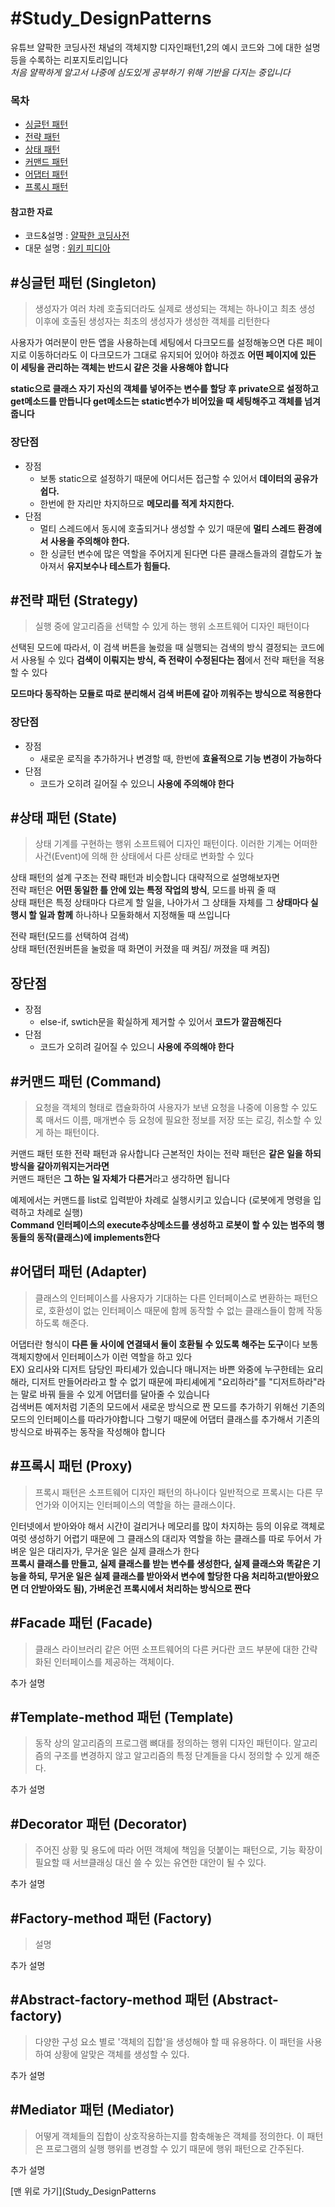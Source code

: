 # #Study_DesignPatterns
 유튜브 얄팍한 코딩사전 채널의 객체지향 디자인패턴1,2의 예시 코드와 그에 대한 설명 등을 수록하는 리포지토리입니다  
 *처음 얄팍하게 알고서 나중에 심도있게 공부하기 위해 기반을 다지는 중입니다*
 
### 목차
+ [싱글턴 패턴](#싱글턴-패턴-singleton)
+ [전략 패턴](#전략-패턴-strategy)
+ [상태 패턴](#상태-패턴-state)
+ [커맨드 패턴](#커맨드-패턴-command)
+ [어댑터 패턴](#어댑터-패턴-adapter)
+ [프록시 패턴](#프록시-패턴-proxy)

#### 참고한 자료
 + 코드&설명 : [얄팍한 코딩사전](https://www.youtube.com/c/%EC%96%84%ED%8C%8D%ED%95%9C%EC%BD%94%EB%94%A9%EC%82%AC%EC%A0%84)
 + 대문 설명 : [위키 피디아](https://ko.wikipedia.org/)
 
 

## #싱글턴 패턴 (Singleton)
> 생성자가 여러 차례 호출되더라도 실제로 생성되는 객체는 하나이고 최초 생성 이후에 호출된 생성자는 최초의 생성자가 생성한 객체를 리턴한다
  
사용자가 여러분이 만든 앱을 사용하는데 세팅에서 다크모드를 설정해놓으면 다른 페이지로 이동하더라도 이 다크모드가 그대로 유지되어 있어야 하겠죠 **어떤 페이지에 있든 이 세팅을 관리하는 객체는 반드시 같은 것을 사용해야 합니다**

**static으로 클래스 자기 자신의 객체를 넣어주는 변수를 할당 후 private으로 설정하고 get메소드를 만듭니다
get메소드는 static변수가 비어있을 때 세팅해주고 객체를 넘겨줍니다**

### 장단점
* 장점
  + 보통 static으로 설정하기 때문에 어디서든 접근할 수 있어서 **데이터의 공유가 쉽다.** 
  + 한번에 한 자리만 차지하므로 **메모리를 적게 차지한다.**
* 단점
  + 멀티 스레드에서 동시에 호출되거나 생성할 수 있기 때문에 **멀티 스레드 환경에서 사용을 주의해야 한다.** 
  + 한 싱글턴 변수에 많은 역할을 주어지게 된다면 다른 클래스들과의 결합도가 높아져서 **유지보수나 테스트가 힘들다.**



## #전략 패턴 (Strategy)
> 실행 중에 알고리즘을 선택할 수 있게 하는 행위 소프트웨어 디자인 패턴이다

선택된 모드에 따라서, 이 검색 버튼을 눌렀을 때 실행되는 검색의 방식 결정되는 코드에서 사용될 수 있다
**검색이 이뤄지는 방식, 즉 전략이 수정된다는 점**에서 전략 패턴을 적용할 수 있다

**모드마다 동작하는 모듈로 따로 분리해서 검색 버튼에 갈아 끼워주는 방식으로 적용한다**

### 장단점
* 장점
  + 새로운 로직을 추가하거나 변경할 때, 한번에 **효율적으로 기능 변경이 가능하다**
* 단점
  + 코드가 오히려 길어질 수 있으니 **사용에 주의해야 한다**
 
 
 ## #상태 패턴 (State)
>  상태 기계를 구현하는 행위 소프트웨어 디자인 패턴이다. 이러한 기계는 어떠한 사건(Event)에 의해 한 상태에서 다른 상태로 변화할 수 있다

상태 패턴의 설계 구조는 전략 패턴과 비슷합니다 대략적으로 설명해보자면  
전략 패턴은 **어떤 동일한 틀 안에 있는 특정 작업의 방식**, 모드를 바꿔 줄 때  
상태 패턴은 특정 상태마다 다르게 할 일을, 나아가서 그 상태들 자체를 그 **상태마다 실행시 할 일과 함께** 하나하나 모둘화해서 지정해둘 때 쓰입니다  
  
전략 패턴(모드를 선택하여 검색)  
상태 패턴(전원버튼을 눌렀을 때 화면이 커졌을 때 켜짐/ 꺼졌을 때 켜짐)  

## 장단점
* 장점
  + else-if, swtich문을 확실하게 제거할 수 있어서 **코드가 깔끔해진다**
* 단점
  + 코드가 오히려 길어질 수 있으니 **사용에 주의해야 한다**


## #커맨드 패턴 (Command)
> 요청을 객체의 형태로 캡슐화하여 사용자가 보낸 요청을 나중에 이용할 수 있도록 매서드 이름, 매개변수 등 요청에 필요한 정보를 저장 또는 로깅, 취소할 수 있게 하는 패턴이다.
   
커맨드 패턴 또한 전략 패턴과 유사합니다 근본적인 차이는 전략 패턴은 **같은 일을 하되 방식을 갈아끼워지는거라면**  
커맨드 패턴은 **그 하는 일 자체가 다른거**라고 생각하면 됩니다  
  
예제에서는 커맨드를 list로 입력받아 차례로 실행시키고 있습니다 (로봇에게 명령을 입력하고 차례로 실행)  
**Command 인터페이스의 execute추상메소드를 생성하고 로봇이 할 수 있는 범주의 행동들의 동작(클래스)에 implements한다**

## #어댑터 패턴 (Adapter)
> 클래스의 인터페이스를 사용자가 기대하는 다른 인터페이스로 변환하는 패턴으로, 호환성이 없는 인터페이스 때문에 함께 동작할 수 없는 클래스들이 함께 작동하도록 해준다.

어댑터란 형식이 **다른 둘 사이에 연결돼서 둘이 호환될 수 있도록 해주는 도구**이다 보통 객체지향에서 인터페이스가 이런 역할을 하고 있다  
<span style="background-color: #f6f8fa"> EX) 요리사와 디저트 담당인 파티셰가 있습니다 매니저는 바쁜 와중에 누구한테는 요리해라, 디저트 만들어라라고 할 수 없기 때문에 파티셰에게 "요리하라"를 "디저트하라"라는 말로 바꿔 들을 수 있게 어댑터를 달아줄 수 있습니다 </span>  
검색버튼 예저처럼 기존의 모드에서 새로운 방식으로 짠 모드를 추가하기 위해선 기존의 모드의 인터페이스를 따라가야합니다 그렇기 때문에 어댑터 클래스를 추가해서 기존의 방식으로 바꿔주는 동작을 작성해야 합니다

## #프록시 패턴 (Proxy)
> 프록시 패턴은 소프트웨어 디자인 패턴의 하나이다 일반적으로 프록시는 다른 무언가와 이어지는 인터페이스의 역할을 하는 클래스이다. 

인터넷에서 받아와야 해서 시간이 걸리거나 메모리를 많이 차지하는 등의 이유로 객체로 여럿 생성하기 어렵기 때문에 그 클래스의 대리자 역할을 하는 클래스를 따로 두어서 가벼운 일은 대리자가, 무거운 일은 실제 클래스가 한다  
**프록시 클래스를 만들고, 실제 클래스를 받는 변수를 생성한다, 실제 클래스와 똑같은 기능을 하되, 무거운 일은 실제 클래스를 받아와서 변수에 할당한 다음 처리하고(받아왔으면 더 안받아와도 됨), 가벼운건 프록시에서 처리하는 방식으로 짠다**

## #Facade 패턴 (Facade)
> 클래스 라이브러리 같은 어떤 소프트웨어의 다른 커다란 코드 부분에 대한 간략화된 인터페이스를 제공하는 객체이다.

추가 설명
## #Template-method 패턴 (Template)
> 동작 상의 알고리즘의 프로그램 뼈대를 정의하는 행위 디자인 패턴이다. 알고리즘의 구조를 변경하지 않고 알고리즘의 특정 단계들을 다시 정의할 수 있게 해준다.

추가 설명
## #Decorator 패턴 (Decorator)
> 주어진 상황 및 용도에 따라 어떤 객체에 책임을 덧붙이는 패턴으로, 기능 확장이 필요할 때 서브클래싱 대신 쓸 수 있는 유연한 대안이 될 수 있다.

추가 설명
## #Factory-method 패턴	(Factory)
> 설명

추가 설명
## #Abstract-factory-method 패턴	(Abstract-factory)
> 다양한 구성 요소 별로 '객체의 집합'을 생성해야 할 때 유용하다. 이 패턴을 사용하여 상황에 알맞은 객체를 생성할 수 있다.

추가 설명
## #Mediator 패턴	(Mediator)
> 어떻게 객체들의 집합이 상호작용하는지를 함축해놓은 객체를 정의한다. 이 패턴은 프로그램의 실행 행위를 변경할 수 있기 때문에 행위 패턴으로 간주된다.

추가 설명

[맨 위로 가기](Study_DesignPatterns

